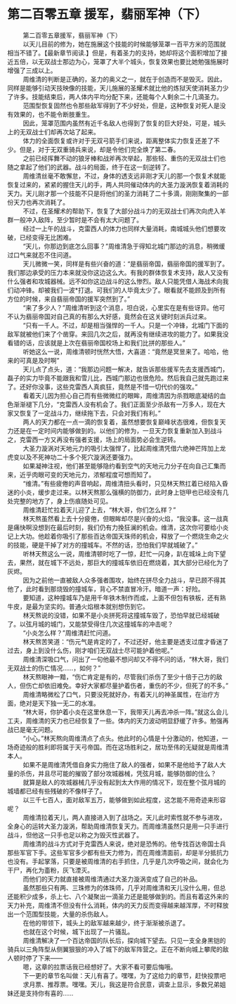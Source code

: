 <h1>第二百零五章 援军，翡丽军神（下）</h1>
<div id="content">&nbsp&nbsp&nbsp&nbsp&nbsp&nbsp&nbsp&nbsp
 第二百零五章援军，翡丽军神（下）
 <br/>&nbsp&nbsp&nbsp&nbsp&nbsp&nbsp&nbsp&nbsp
 以天儿目前的修为，她在施展这个技能的时候能够笼罩一百平方米的范围就相当不错了。【最新章节阅读.】但是，有着圣力的支持，她却将这个面积增加了接近五倍，以无双战士那边为心，笼罩了大半个城头，恢复效果也要比她勉强施展时增强了三成以上。
 <br/>&nbsp&nbsp&nbsp&nbsp&nbsp&nbsp&nbsp&nbsp
 周维清的判断是正确的，圣力的奥义之一，就在于创造而不是毁灭。因此，同样是能够引动天技映像的技能，天儿施展的圣耀术就比他的炼狱天使消耗圣力少了许多。技能结束后，两人体内平均分配下来，还能每个人剩余二十几滴圣力。
 <br/>&nbsp&nbsp&nbsp&nbsp&nbsp&nbsp&nbsp&nbsp
 范围型恢复固然也令那些敌军得到了不少好处，但是，这种恢复对死人是没有效果的，也不能令断肢重生。
 <br/>&nbsp&nbsp&nbsp&nbsp&nbsp&nbsp&nbsp&nbsp
 因此，笼罩范围内虽然有近千名敌人也得到了恢复的巨大好处，可是，城头上的无双战士们却再次站了起来。
 <br/>&nbsp&nbsp&nbsp&nbsp&nbsp&nbsp&nbsp&nbsp
 体力的全面恢复或许对于无双弓箭手们来说，距离整体实力恢复还差了不少。但是，对于无双重骑兵来说，却是令他们完全焕了第二春。
 <br/>&nbsp&nbsp&nbsp&nbsp&nbsp&nbsp&nbsp&nbsp
 之前已经挥舞不动的狼牙棒和战斧再次举起，那些轻、重伤的无双战士们也随之拿起了他们的武器。战斗的局面，终于在这一刻逆转了。
 <br/>&nbsp&nbsp&nbsp&nbsp&nbsp&nbsp&nbsp&nbsp
 周维清丝毫不敢懈怠，不过，身体的透支远非刚才天儿的那一个恢复术就能恢复过来的，紧紧的握住天儿的手，两人共同催动体内的大圣力漩涡恢复着消耗的天力。天儿刚才那一个技能不只是将他们的圣力消耗了二十多滴，刚刚聚集的一部份天力也再次消耗了。
 <br/>&nbsp&nbsp&nbsp&nbsp&nbsp&nbsp&nbsp&nbsp
 不过，在圣耀术的帮助下，恢复了大部分战斗力的无双战士们再次向虎入羊群一般冲入敌阵，至少暂时是不会有太大问题了。
 <br/>&nbsp&nbsp&nbsp&nbsp&nbsp&nbsp&nbsp&nbsp
 经过一上午的战斗，克雷西人的体力也同样大量消耗，南城城头他们想要攻破，已经变得无比困难。
 <br/>&nbsp&nbsp&nbsp&nbsp&nbsp&nbsp&nbsp&nbsp
 “天儿，你那边到底怎么回事？”周维清急于得知北城门那边的消息，稍微缓过口气来就忍不住问道。
 <br/>&nbsp&nbsp&nbsp&nbsp&nbsp&nbsp&nbsp&nbsp
 天儿微微一笑，同样是有些兴奋的道：“是翡丽帝国，翡丽帝国的援军到了。我们那边承受的压力本来就没你这边这么大。有我的群体恢复术支持，敌人又没有什么强者和攻城器械。远不如你这边战斗的这么惨烈。敌人只能凭借人海战术向我们动冲锋。却被我们一波*打退。可我们的人毕竟太少了。眼看就不能顾及到所有方位的时候，来自翡丽帝国的援军突然到了。”
 <br/>&nbsp&nbsp&nbsp&nbsp&nbsp&nbsp&nbsp&nbsp
 “来了多少人？”周维清听到这个消息，坦白说，心里实在是有些讶异。他可不认为翡丽帝国对自己真的有那么大好感，竟然会在这关键时刻派兵过来。
 <br/>&nbsp&nbsp&nbsp&nbsp&nbsp&nbsp&nbsp&nbsp
 “只有一千人。不过，却是相当强悍的一千人。只是一个冲锋，北城门下面的敌军就被他们来了个凿穿。来回几次之后，就再没有继续进攻的能力了。如果我没看错的话，应该就是上次在翡丽帝国校场上和我们比拼的那些人。”
 <br/>&nbsp&nbsp&nbsp&nbsp&nbsp&nbsp&nbsp&nbsp
 听她这么一说，周维清顿时恍然大悟，大喜道：“竟然是冥昱来了。哈哈，他来的可真是及时啊”
 <br/>&nbsp&nbsp&nbsp&nbsp&nbsp&nbsp&nbsp&nbsp
 天儿点了点头，道：“我那边问题一解决，就告诉那些援军先去支援西城门，磊子的实力毕竟不能跟我和雪儿比，西城门那边也很危险。然后我自己就先跑过来了。还好你没事，这些克雷西人真疯狂，竟然是不惜一切代价的强攻。”
 <br/>&nbsp&nbsp&nbsp&nbsp&nbsp&nbsp&nbsp&nbsp
 看着天儿因为担心自己而有些微微红的眼眸，周维清因为杀戮眼底凝结的血色渐渐褪下几分，“克雷西人没有机会了。我们正面至少杀敌有一万多人，现在大家又恢复了一定战斗力，继续拖下去，只会对我们有利。”
 <br/>&nbsp&nbsp&nbsp&nbsp&nbsp&nbsp&nbsp&nbsp
 两人的天力都在一点一滴的恢复着，虽然想要恢复巅峰状态很难，但恢复天力还是在一定时间内能够做到的。以他们的修为，一旦天力恢复重新加入到战斗之，克雷西一方又再没有强者支援，场上的局面势必会生逆转。
 <br/>&nbsp&nbsp&nbsp&nbsp&nbsp&nbsp&nbsp&nbsp
 大圣力漩涡对天地元力的吸引太强悍了，比起周维清凭借六绝神芒阵加上龙虎变以及不死神功二十多个死穴漩涡还要强力。
 <br/>&nbsp&nbsp&nbsp&nbsp&nbsp&nbsp&nbsp&nbsp
 如果凝神注视，他们甚至能够隐约看到空气的天地元力分子在向自己汇集而来，近乎肉眼可变的天地元力，浓郁程度可想而知了。
 <br/>&nbsp&nbsp&nbsp&nbsp&nbsp&nbsp&nbsp&nbsp
 “维清。”有些疲倦的声音响起，周维清扭头看时，只见林天熬扛着已经陷入昏迷的小炎，缓步走过来。以林天熬那么强横的防御力，此时身上铠甲也已经没有几处完整的地方了，身上伤痕随处可见。
 <br/>&nbsp&nbsp&nbsp&nbsp&nbsp&nbsp&nbsp&nbsp
 周维清赶忙拉着天儿迎了上去，“林大哥，你们怎么样？”
 <br/>&nbsp&nbsp&nbsp&nbsp&nbsp&nbsp&nbsp&nbsp
 林天熬虽然看上去十分疲倦，但眼眸却尽是兴奋的火焰，“我没事。这一战真是痛快啊没想到在最后时刻，我们仍有力挽狂澜的机会。维清，这次你可要给小炎记上大功。他趁着你吸引了那些百达帝国天珠师的机会，释放了一个燃烧生命之火的技能，硬是干掉了对方的撞城车。不然的话，恐怕我们早就城破了。”
 <br/>&nbsp&nbsp&nbsp&nbsp&nbsp&nbsp&nbsp&nbsp
 听林天熬这么一说，周维清顿时吃了一惊，赶忙一闪身，趴在城垛上向下望去，果然，就在城下不远处，那巨大的撞城车依旧在燃烧着，其大部分已经化为了灰烬。
 <br/>&nbsp&nbsp&nbsp&nbsp&nbsp&nbsp&nbsp&nbsp
 因为之前他一直被敌人众多强者围攻，始终在拼尽全力战斗，早已顾不得其他了，此时看到那烧毁的撞城车，背心不禁直冒冷汗。暗道一声：好险。
 <br/>&nbsp&nbsp&nbsp&nbsp&nbsp&nbsp&nbsp&nbsp
 要知道，这种撞城车乃是用千年铁木制作而成，上面不但包有铁板，还有熟牛皮，是最为坚实的。普通火焰根本就别想伤到它。
 <br/>&nbsp&nbsp&nbsp&nbsp&nbsp&nbsp&nbsp&nbsp
 林天熬说的没错，如果不是小炎拼死将这撞城车毁了，恐怕早就已经城破了。以弦月城的城门，又能禁受得住几次这撞城车的冲击呢？
 <br/>&nbsp&nbsp&nbsp&nbsp&nbsp&nbsp&nbsp&nbsp
 “小炎怎么样？”周维清赶忙问道。
 <br/>&nbsp&nbsp&nbsp&nbsp&nbsp&nbsp&nbsp&nbsp
 林天熬苦笑道：“伤元气是肯定的了，不过还好，他主要是透支过度才昏迷了过去，身上到没什么伤，刚才咱们无双战士尽可能护着他呢。”
 <br/>&nbsp&nbsp&nbsp&nbsp&nbsp&nbsp&nbsp&nbsp
 周维清深吸口气，问出了一句他最不想问却又不得不问的话，“林大哥，我们无双战士的伤亡情况……，如何？”
 <br/>&nbsp&nbsp&nbsp&nbsp&nbsp&nbsp&nbsp&nbsp
 林天熬眼神一黯，“伤亡肯定是有的，尽管我们杀伤了至少十倍于己方的敌人，但伤亡却依旧难免。幸好大家都尽量护着伤者，重伤的不少，但死了的不多。”
 <br/>&nbsp&nbsp&nbsp&nbsp&nbsp&nbsp&nbsp&nbsp
 周维清略微松了口气，只要没死就好办，有着天儿的神圣属性，在治疗方面，绝对是天下独一无二的水准。
 <br/>&nbsp&nbsp&nbsp&nbsp&nbsp&nbsp&nbsp&nbsp
 “林大哥，你护着小炎在这里休息一下，我带天儿再去冲杀一阵。”就这么会儿工夫，周维清的天力也已经恢复了一些。体内的天力波动明显舒缓了许多。勉强再战已是毫无问题。
 <br/>&nbsp&nbsp&nbsp&nbsp&nbsp&nbsp&nbsp&nbsp
 “小心。”林天熬向周维清点了点头。他此时的心情是十分激动的，他知道，一场奇迹般的胜利即将属于天弓帝国。而在这场胜利之，居功至伟的无疑就是周维清本人。
 <br/>&nbsp&nbsp&nbsp&nbsp&nbsp&nbsp&nbsp&nbsp
 如果不是周维清凭借自身实力拖住了敌人的强者，如果不是他给予了敌人大量的杀伤，并且尽可能的摧毁了部分攻城器械，凭弦月城，能够防御的住么？
 <br/>&nbsp&nbsp&nbsp&nbsp&nbsp&nbsp&nbsp&nbsp
 就算是敌人的攻城器械几乎没有起到太大作用的情况下，现在整个弦月城的城墙都已经有些残破的不像样子了。
 <br/>&nbsp&nbsp&nbsp&nbsp&nbsp&nbsp&nbsp&nbsp
 以三千七百人，面对敌军五万，能够做到如此程度，这怎能不用奇迹来形容呢？
 <br/>&nbsp&nbsp&nbsp&nbsp&nbsp&nbsp&nbsp&nbsp
 周维清拉着天儿，两人直接进入到了战场之。天儿此时索性就不参与进攻，全身心的运转大圣力漩涡，帮助周维清恢复天力。而周维清虽然只是用一只手进行战斗，但他这一只手也足以称之为毁灭性武器了。
 <br/>&nbsp&nbsp&nbsp&nbsp&nbsp&nbsp&nbsp&nbsp
 周维清的战斗方式对于克雷西人来说，绝对是恐怖的。他专找百达帝国士兵那些军官下手。这些军官多少都有些天力修为，而在周维清面前，却是半分抵抗力也没有。手起掌落，只要是被周维清的右手抓住，几乎是几次呼吸之间，就会化为干尸，再化为齑粉，灰飞湮灭。
 <br/>&nbsp&nbsp&nbsp&nbsp&nbsp&nbsp&nbsp&nbsp
 而他们的天力就直接被周维清通过大圣力漩涡变成了自己的补品。
 <br/>&nbsp&nbsp&nbsp&nbsp&nbsp&nbsp&nbsp&nbsp
 虽然那些只有两、三珠修为的体珠师，几乎对周维清和天儿没什么用，但总还能积少成多，杀上七、八个凝聚出一滴圣力还是能够做到的。而且有着这外来的天力补充，周维清不但没有什么消耗，体内的天力反而变得越来越浑厚，不时释放出一个范围型技能，大量的杀伤敌人。
 <br/>&nbsp&nbsp&nbsp&nbsp&nbsp&nbsp&nbsp&nbsp
 在他的带领下，城头上的敌军越来越少，终于渐渐被杀退了。
 <br/>&nbsp&nbsp&nbsp&nbsp&nbsp&nbsp&nbsp&nbsp
 也就在这个时候，城下出现了一片骚乱。
 <br/>&nbsp&nbsp&nbsp&nbsp&nbsp&nbsp&nbsp&nbsp
 周维清解决了一个百达帝国的队长后，探向城下望去。只见一支全身黑铠的骑兵以三角阵型从侧翼狠狠的冲入了城下的敌军阵营之。正在不断向城上攀爬的敌人顿时停了下来——
 <br/>&nbsp&nbsp&nbsp&nbsp&nbsp&nbsp&nbsp&nbsp
 嗯，这章的拉票话我已经想好了。大家不看可要后悔哦。
 <br/>&nbsp&nbsp&nbsp&nbsp&nbsp&nbsp&nbsp&nbsp
 下一更的章节名叫做：天儿有喜了。嘿嘿，为了这给力的章节，赶快投票吧
 <br/>&nbsp&nbsp&nbsp&nbsp&nbsp&nbsp&nbsp&nbsp
 求月票、推荐票。嘿嘿。天儿，我这是符合民意，调查上显示，多数兄弟姐妹还是支持你有喜的……
 <br/>&nbsp&nbsp&nbsp&nbsp&nbsp&nbsp&nbsp&nbsp
 <br/>&nbsp&nbsp&nbsp&nbsp&nbsp&nbsp&nbsp&nbsp
</div>
